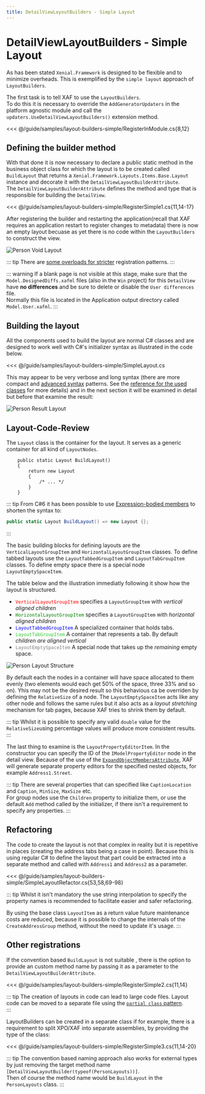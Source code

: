 ```yaml
---
title: DetailViewLayoutBuilders - Simple Layout
---
```


# DetailViewLayoutBuilders - Simple Layout

As has been stated `Xenial.Framework` is designed to be flexible and  to minimize overheads. This is exemplified by the `simple layout` approach of `LayoutBuilders`.  

The first task is to tell XAF to use the `LayoutBuilders`.  
To do this it is necessary to override the `AddGeneratorUpdaters` in the platform agnostic module and call the `updaters.UseDetailViewLayoutBuilders()` extension method.

<<< @/guide/samples/layout-builders-simple/RegisterInModule.cs{8,12}

## Defining the builder method

With that done it is now necessary to declare a public static method in the business object class for which the layout is to be created called `BuildLayout` that returns a `Xenial.Framework.Layouts.Items.Base.Layout` instance and decorate it with the `DetailViewLayoutBuilderAttribute`.  
The `DetailViewLayoutBuilderAttribute` defines the method and type that is responsible for building the `DetailView`.

<<< @/guide/samples/layout-builders-simple/RegisterSimple1.cs{11,14-17}

After registering the builder and restarting the application(recall that XAF requires an application restart to register changes to metadata) there is now an empty layout becuase as yet there is no code within the `LayoutBuilders` to construct the view.

![Person Void Layout](/images/guide/layout-builders/person-void-layout.png)

::: tip
There are [some overloads for stricter](#other-registrations) registration patterns.
:::

::: warning
If a blank page is not visible at this stage, make sure that the  `Model.DesignedDiffs.xafml` files (also in the `Win` project) for this `DetailView` have **no differences** and be sure to delete or disable the `User differences` file.  
Normally this file is located in the Application output directory called `Model.User.xafml`.
:::

## Building the layout

All the components used to build the layout are normal C# classes and are designed to work well with C#'s initializer syntax as illustrated in the code below. 

<<< @/guide/samples/layout-builders-simple/SimpleLayout.cs

This may appear to be very verbose and long syntax (there are more compact and [advanced syntax](/guide/layout-builders-advanced-registration.md) patterns. See the [reference for the used classes](/guide/layout-builders-reference.md) for more details) and in the next section it will be examined in detail but before that examine the result:

![Person Result Layout](/images/guide/layout-builders/person-result-layout-simple.png)

## Layout-Code-Review

The `Layout` class is the container for the layout. It serves as a generic container for all kind of `LayoutNodes`.

```cs{3}
    public static Layout BuildLayout()
    {
        return new Layout
        {
            /* ... */
        }
    }
```


::: tip
From C#6 it has been possible to use [Expression-bodied members](https://docs.microsoft.com/en-us/dotnet/csharp/programming-guide/statements-expressions-operators/expression-bodied-members) to shorten the syntax to:

```cs
public static Layout BuildLayout() => new Layout {};
```
:::

The basic building blocks for defining layouts are the `VerticalLayoutGroupItem` and `HorizontalLayoutGroupItem` classes. To define tabbed layouts use the `LayoutTabbedGroupItem` and `LayoutTabGroupItem` classes. To define empty space there is a  special node `LayoutEmptySpaceItem`. 

The table below and the illustration immediatly following it show how the layout is structured.

* <code style='color: red; background-color: transparent;'>VerticalLayoutGroupItem</code> specifies a `LayoutGroupItem` with *vertical aligned children*
* <code style='color: green; background-color: transparent;'>HorizontalLayoutGroupItem</code> specifies a `LayoutGroupItem` with *horizontal aligned children*
* <code style='color: blue; background-color: transparent;'>LayoutTabbedGroupItem</code> A specialized container that holds tabs.
* <code style='color: limegreen; background-color: transparent;'>LayoutTabGroupItem</code> A container that represents a tab. By default *children are aligned vertical*
* <code style='color: gray; background-color: transparent;'>LayoutEmptySpaceItem</code> A special node that takes up the *remaining* empty space.

![Person Layout Structure](/images/guide/layout-builders/person-result-layout-simple-analyze.png)

By default each the nodes in a container will have space allocated to them evenly (two elements would each get 50% of the space, three 33% and so on). Yhis may not be the desired result so this behavious ca be overriden by defining the `RelativeSize` of a node. The `LayoutEmptySpaceItem` acts like any other node and follows the same rules but it also acts as a *layout stretching* mechanism for tab pages, because XAF tries to shrink them by default. 

::: tip
Whilst it is possible to specify any valid `double` value for the `RelativeSize`using percentage values will produce more consistent results.  
:::

The last thing to examine is the `LayoutPropertyEditorItem`. In the constructor you can specify the ID of the `IModelPropertyEditor` node in the detail view. Because of the use of the [`ExpandObjectMembersAttribute`](https://docs.devexpress.com/eXpressAppFramework/DevExpress.Persistent.Base.ExpandObjectMembersAttribute), XAF will generate separate property editors for the specified nested objects, for example `Address1.Street`.

::: tip
There are several properties that can specified like `CaptionLocation` and `Caption`, `MinSize`, `MaxSize` etc.  
For group nodes use the `Children` property to initialize them, or use the default `Add` method called by the initializer, if there isn't a requirement to specify any properties.
:::

## Refactoring

The code to create the layout is not that complex in reality but it is repetitive in places (creating the address tabs being a case in point). Because this is using regular C# to define the layout that part could be extracted  into a separate method and called  with `Address1` and `Address2` as a parameter.

<<< @/guide/samples/layout-builders-simple/SimpleLayoutRefactor.cs{53,58,69-98}

::: tip
Whilst it isn't mandatory the use string interpolation to specify the property names is recommended to facilitate easier and safer refactoring.

By using the base class `LayoutItem` as a return value future maintenance costs are reduced, because it is possible to change the internals of the `CreateAddressGroup` method, without the need to update it's usage.
:::

## Other registrations

If the convention based `BuildLayout` is not suitable , there is the option to provide an custom method name by passing it as a parameter to the `DetailViewLayoutBuilderAttribute`.

<<< @/guide/samples/layout-builders-simple/RegisterSimple2.cs{11,14}

::: tip
The creation of layouts in code can lead to large code files. Layout code can be moved to a separate file using the [`partial class` pattern](https://docs.microsoft.com/en-us/dotnet/csharp/programming-guide/classes-and-structs/partial-classes-and-methods).  
:::

LayoutBuilders  can be created in a separate class if for example,  there is a requirement  to split XPO/XAF into separate assemblies, by providing the type of the class:

<<< @/guide/samples/layout-builders-simple/RegisterSimple3.cs{11,14-20}


<!-- I get what you're trying to say in the tip below but there is either a sentence missing or better yet a small code sample missing -->

::: tip
The convention based naming approach also works for external types by just removing the target method name `[DetailViewLayoutBuilder(typeof(PersonLayouts))]`.  
Then of course the method name would be `BuildLayout` in the `PersonLayouts` class.
:::

